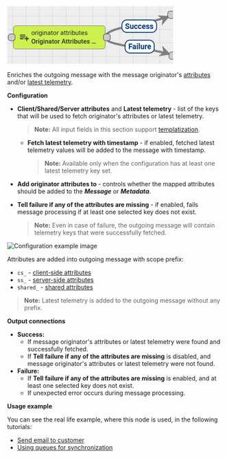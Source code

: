 ![image](/images/user-guide/rule-engine-2-0/nodes/enrichment-nodes/originator-attributes-node.png)

Enriches the outgoing message with the message originator's [attributes](/docs/user-guide/attributes/) and/or [latest telemetry](/docs/user-guide/telemetry/).

**Configuration**
* **Client/Shared/Server attributes** and **Latest telemetry** - list of the keys that will be used to fetch originator's attributes or latest telemetry.
  > **Note:** All input fields in this section support [templatization](/docs/{{docsPrefix}}user-guide/templatization/).
  * **Fetch latest telemetry with timestamp** - if enabled, fetched latest telemetry values will be added to the message with timestamp.
    > **Note:** Available only when the configuration has at least one latest telemetry key set.
* **Add originator attributes to** - controls whether the mapped attributes should be added to the **_Message_** or **_Metadata_**.

* **Tell failure if any of the attributes are missing** - if enabled, fails message processing if at least one selected key does not exist.
  > **Note:** Even in case of failure, the outgoing message will contain telemetry keys that were successfully fetched.

![Configuration example image](/images/user-guide/rule-engine-2-0/nodes/enrichment-originator-attributes-config.png)

Attributes are added into outgoing message with scope prefix:

*  <code>cs_</code> - [client-side attributes](/docs/user-guide/attributes/#client-side-attributes)
*  <code>ss_</code> - [server-side attributes](/docs/user-guide/attributes/#server-side-attributes)
*  <code>shared_</code> - [shared attributes](/docs/user-guide/attributes/#shared-attributes)

> **Note:** Latest telemetry is added to the outgoing message without any prefix.

**Output connections**
* **Success:** 
  * If message originator's attributes or latest telemetry were found and successfully fetched.
  * If **Tell failure if any of the attributes are missing** is disabled, and message originator's attributes or latest telemetry were not found.
* **Failure:** 
  * If **Tell failure if any of the attributes are missing** is enabled, and at least one selected key does not exist.
  * If unexpected error occurs during message processing.

**Usage example**

You can see the real life example, where this node is used, in the following tutorials:

* [Send email to customer](/docs/user-guide/rule-engine-2-0/tutorials/send-email-to-customer/)
* [Using queues for synchronization](/docs/user-guide/rule-engine-2-5/tutorials/queues-for-synchronization/)
